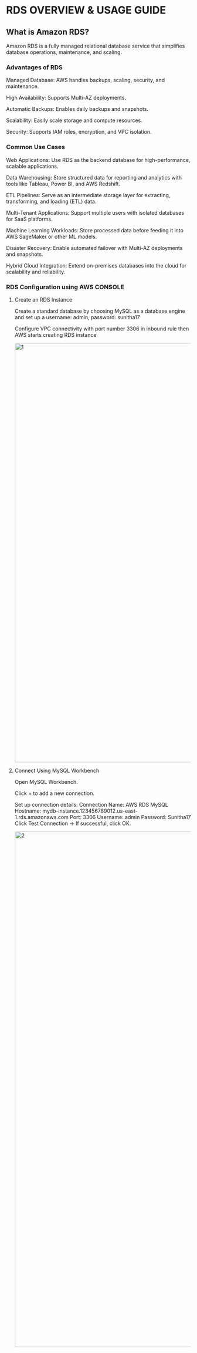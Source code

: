 # RDS OVERVIEW & USAGE GUIDE 
  
  ## What is Amazon RDS?
  Amazon RDS is a fully managed relational database service that simplifies database operations, maintenance, and scaling.

  ### Advantages of RDS
  Managed Database: AWS handles backups, scaling, security, and maintenance.
  
  High Availability: Supports Multi-AZ deployments.
  
  Automatic Backups: Enables daily backups and snapshots.

  Scalability: Easily scale storage and compute resources.

  Security: Supports IAM roles, encryption, and VPC isolation.

  ### Common Use Cases
  
  Web Applications: Use RDS as the backend database for high-performance, scalable applications.

  Data Warehousing: Store structured data for reporting and analytics with tools like Tableau, Power BI, and AWS Redshift.

  ETL Pipelines: Serve as an intermediate storage layer for extracting, transforming, and loading (ETL) data.

  Multi-Tenant Applications: Support multiple users with isolated databases for SaaS platforms.

  Machine Learning Workloads: Store processed data before feeding it into AWS SageMaker or other ML models.

  Disaster Recovery: Enable automated failover with Multi-AZ deployments and snapshots.

  Hybrid Cloud Integration: Extend on-premises databases into the cloud for scalability and reliability.

  ### RDS Configuration using AWS CONSOLE
  
  1. Create an RDS Instance

     Create a standard database by choosing MySQL as a database engine and set up a username: admin, password: sunitha17

     Configure VPC connectivity with port number 3306 in inbound rule then AWS starts creating RDS instance

     <img width="1143" alt="1" src="https://github.com/user-attachments/assets/3faf596c-9472-4e76-8452-7c648f2ea898" />

  2. Connect Using MySQL Workbench
     
     Open MySQL Workbench.
     
     Click + to add a new connection.

     Set up connection details:
     Connection Name: AWS RDS MySQL
     Hostname: mydb-instance.123456789012.us-east-1.rds.amazonaws.com
     Port: 3306
     Username: admin
     Password: Sunitha17
     Click Test Connection → If successful, click OK.
     
     <img width="1406" alt="2" src="https://github.com/user-attachments/assets/a3270d61-da70-4f6c-a4d4-c6ab02bbf1ac" />







